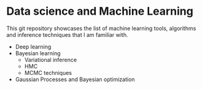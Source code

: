 # Data science and Machine Learning #

This git repository showcases the list of machine learning tools, algorithms and inference techniques that I am familiar with.

* Deep learning
* Bayesian learning
  * Variational inference
  * HMC
  * MCMC techniques
* Gaussian Processes and Bayesian optimization
